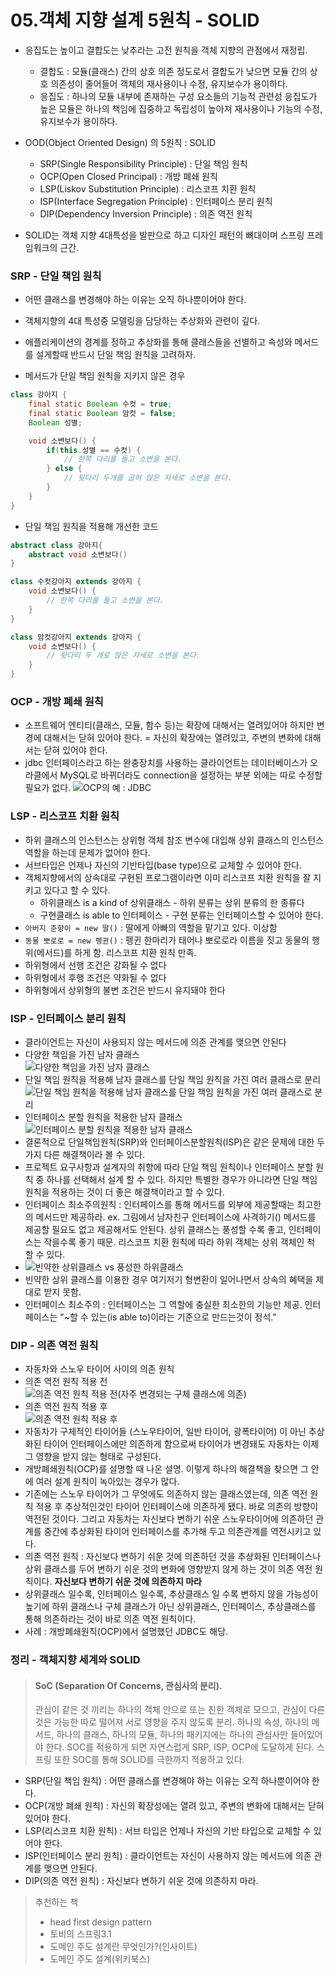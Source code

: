 # 05.객체 지향 설계 5원칙 - SOLID

- 응집도는 높이고 결합도는 낮추라는 고전 원칙을 객체 지향의 관점에서 재정립.

  - 결합도 : 모듈(클래스) 간의 상호 의존 정도로서 결합도가 낮으면 모듈 간의 상호 의존성이 줄어들어 객체의 재사용이나 수정, 유지보수가 용이하다.
  - 응집도 : 하나의 모듈 내부에 존재하는 구성 요소들의 기능적 관련성 응집도가 높은 모듈은 하나의 책임에 집중하고 독립성이 높아져 재사용이나 기능의 수정, 유지보수가 용이하다.

- OOD(Object Oriented Design) 의 5원칙 : SOLID

  - SRP(Single Responsibility Principle) : 단일 책임 원칙
  - OCP(Open Closed Principal) : 개방 폐쇄 원칙
  - LSP(Liskov Substitution Principle) : 리스코프 치환 원칙
  - ISP(Interface Segregation Principle) : 인터페이스 분리 원칙
  - DIP(Dependency Inversion Principle) : 의존 역전 원칙

- SOLID는 객체 지향 4대특성을 발판으로 하고 디자인 패턴의 뼈대이며 스프링 프레임워크의 근간.

### SRP - 단일 책임 원칙

- 어떤 클래스를 변경해야 하는 이유는 오직 하나뿐이어야 한다.
- 객체지향의 4대 특성중 모델링을 담당하는 추상화와 관련이 깊다.
- 애플리케이션의 경계를 정하고 추상화를 통해 클래스들을 선별하고 속성와 메서드를 설게할때 반드시 단일 책임 원칙을 고려하자.

- 메서드가 단일 책임 원칙을 지키지 않은 경우

```java
class 강아지 {
    final static Boolean 수컷 = true;
    final static Boolean 암컷 = false;
    Boolean 성별;

    void 소변보다() {
        if(this.성별 == 수컷) {
            // 한쪽 다리를 들고 소변을 본다.
        } else {
            // 뒷다리 두개를 굽혀 앉은 자세로 소변을 본다.
        }
    }
}
```

- 단일 책임 원칙을 적용해 개선한 코드

```java
abstract class 강아지{
    abstract void 소변보다()
}

class 수컷강아지 extends 강아지 {
    void 소변보다() {
        // 한쪽 다리를 들고 소변을 본다.
    }
}

class 암컷강아지 extends 강아지 {
    void 소변보다() {
        // 뒷다리 두 개로 앉은 자세로 소변을 본다.
    }
}
```

### OCP - 개방 폐쇄 원칙

- 소프트웨어 엔티티(클래스, 모듈, 함수 등)는 확장에 대해서는 열려있어야 하지만 변경에 대해서는 닫혀 있어야 한다.
  = 자신의 확장에는 열려있고, 주변의 변화에 대해서는 닫혀 있어야 한다.
- jdbc 인터페이스라고 하는 완충장치를 사용하는 클라이언트는 데이터베이스가 오라클에서 MySQL로 바뀌더라도 connection을 설정하는 부분 외에는 따로 수정할 필요가 없다.
  ![OCP의 예 : JDBC](~@image/oopInSpring/chap05/007.jpg)

### LSP - 리스코프 치환 원칙

- 하위 클래스의 인스턴스는 상위형 객체 참조 변수에 대입해 상위 클래스의 인스턴스 역할을 하는데 문제가 없어야 한다.
- 서브타입은 언제나 자신의 기반타입(base type)으로 교체할 수 있어야 한다.
- 객체지향에서의 상속대로 구현된 프로그램이라면 이미 리스코프 치환 원칙을 잘 지키고 있다고 할 수 있다.
  - 하위클래스 is a kind of 상위클래스 - 하위 분류는 상위 분류의 한 종류다
  - 구현클래스 is able to 인터페이스 - 구현 분류는 인터페이스할 수 있어야 한다.
- `아버지 춘향이 = new 딸()` : 딸에게 아빠의 역할을 맡기고 있다. 이상함
- `동물 뽀로로 = new 펭귄()` : 펭귄 한마리가 태어나 뽀로로라 이름을 짓고 동물의 행위(메서드)를 하게 함. 리스코프 치환 원칙 만족.
- 하위형에서 선행 조건은 강화될 수 없다
- 하위형에서 후행 조건은 약화될 수 없다
- 하위형에서 상위형의 불변 조건은 반드시 유지돼야 한다

### ISP - 인터페이스 분리 원칙

- 클라이언트는 자신이 사용되지 않는 메서드에 의존 관계를 맺으면 안된다
- 다양한 책임을 가진 남자 클래스  
  ![다양한 책임을 가진 남자 클래스](~@image/oopInSpring/chap05/012.jpg)
- 단일 책임 원칙을 적용해 남자 클래스를 단일 책임 원칙을 가진 여러 클래스로 분리  
  ![단일 책임 원칙을 적용해 남자 클래스를 단일 책임 원칙을 가진 여러 클래스로 분리](~@image/oopInSpring/chap05/013.jpg)
- 인터페이스 분할 원칙을 적용한 남자 클래스  
  ![인터페이스 분할 원칙을 적용한 남자 클래스](~@image/oopInSpring/chap05/014.jpg)
- 결론적으로 단일책임원칙(SRP)와 인터페이스분할원칙(ISP)은 같은 문제에 대한 두가지 다른 해결책이라 볼 수 있다.
- 프로젝트 요구사항과 설계자의 취향에 따라 단일 책임 원칙이나 인터페이스 분할 원칙 중 하나를 선택해서 설계 할 수 있다. 하지만 특별한 경우가 아니라면 단일 책임 원칙을 적용하는 것이 더 좋은 해결책이라고 할 수 있다.
- 인터페이스 최소주의원칙 : 인터페이스를 통해 메서드를 외부에 제공할때는 최고한의 메서드만 제공하라. ex. 그림에서 남자친구 인터페이스에 사격하기() 메서드를 제공할 필요도 없고 제공해서도 안된다. 상위 클래스는 풍성할 수록 좋고, 인터페이스는 작을수록 좋기 때문. 리스코프 치환 원칙에 따라 하위 객체는 상위 객체인 척 할 수 있다.
- ![빈약한 상위클래스 vs 풍성한 하위클래스](~@image/oopInSpring/chap05/015.jpg)
- 빈약한 상위 클래스를 이용한 경우 여기저기 형변환이 일어나면서 상속의 혜택을 제대로 받지 못함.
- 인터페이스 최소주의 : 인터페이스는 그 역할에 충실한 최소한의 기능만 제공. 인터페이스는 "~할 수 있는(is able to)이라는 기준으로 만드는것이 정석."

### DIP - 의존 역전 원칙

- 자동차와 스노우 타이어 사이의 의존 원칙
- 의존 역전 원칙 적용 전  
![의존 역전 원칙 적용 전(자주 변경되는 구체 클래스에 의존)](~@image/oopInSpring/chap05/016.jpg)
- 의존 역전 원칙 적용 후  
![의존 역전 원칙 적용 후](~@image/oopInSpring/chap05/017.jpg)
- 자동차가 구체적인 타이어들 (스노우타이어, 일반 타이어, 광폭타이어) 이 아닌 추상화된 타이어 인터페이스에만 의존하게 함으로써 타이어가 변경돼도 자동차는 이제 그 영향을 받지 않는 형태로 구성된다.
- 개방폐쇄원칙(OCP)를 설명할 때 나온 설명. 이렇게 하나의 해결책을 찾으면 그 안에 여러 설계 원칙이 녹아있는 경우가 많다.
- 기존에는 스노우 타이어가 그 무엇에도 의존하지 않는 클래스였는데, 의존 역전 원칙 적용 후 추상적인것인 타이어 인터페이스에 의존하게 됐다. 바로 의존의 방향이 역전된 것이다. 그리고 자동차는 자신보다 변하기 쉬운 스노우타이어에 의존하던 관계를 중간에 추상화된 타이어 인터페이스를 추가해 두고 의존관계를 역전시키고 있다.
- 의존 역전 원칙 : 자신보다 변하기 쉬운 것에 의존하던 것을 추상화된 인터페이스나 상위 클래스를 두어 변하기 쉬운 것의 변화에 영향받지 않게 하는 것이 의존 역전 원칙이다. **자신보다 변하기 쉬운 것에 의존하지 마라**
- 상위클래스 일수록, 인터페이스 일수록, 추상클래스 일 수록 변하지 않을 가능성이 높기에 하위 클래스나 구체 클래스가 아닌 상위클래스, 인터페이스, 추상클래스를 통해 의존하라는 것이 바로 의존 역전 원칙이다. 
- 사례 : 개방폐쇄원칙(OCP)에서 설명했던 JDBC도 해당.

### 정리 - 객체지향 세계와 SOLID

> #### SoC (Separation Of Concerns, 관심사의 분리).
>  관심이 같은 것 끼리는 하나의 객체 안으로 또는 친한 객체로 모으고, 관심이 다른 것은 가능한 따로 떨어져 서로 영향을 주지 않도록 분리. 하나의 속성, 하나의 메서드, 하나의 클래스, 하나의 모듈, 하나의 패키지에는 하나의 관심사만 들어있어야 한다. SOC를 적용하게 되면 자연스럽게 SRP, ISP, OCP에 도달하게 된다. 스프링 또한 SOC를 통해 SOLID를 극한까지 적용하고 있다.

- SRP(단일 책임 원칙) : 어떤 클래스를 변경해야 하는 이유는 오직 하나뿐이어야 한다.
- OCP(개방 폐쇄 원칙) : 자신의 확장성에는 열려 있고, 주변의 변화에 대해서는 닫혀 있어야 한다.
- LSP(리스코프 치환 원칙) : 서브 타입은 언제나 자신의 기반 타입으로 교체할 수 있어야 한다.
- ISP(인터페이스 분리 원칙) : 클라이언트는 자신이 사용하지 않는 메서드에 의존 관계를 맺으면 안된다.
- DIP(의존 역전 원칙) : 자신보다 변하기 쉬운 것에 의존하지 마라.

> 추천하는 책 
> - head first design pattern
> - 토비의 스프링3.1
> - 도메인 주도 설계란 무엇인가?(인사이트)
> - 도메인 주도 설계(위키북스)